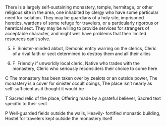 There is a largely self-sustaining monastery, temple, hermitage, or other religious site in the area, one inhabited by clergy who have some particular need for isolation. They may be guardians of a holy site, imprisoned heretics, wardens of some refuge for travelers, or a particularly rigorous or heretical sect. They may be willing to provide services for strangers of acceptable character, and might well have problems that their limited resources can’t solve.

5.  E  Sinister-minded abbot, Demonic entity warring on the clerics, Cleric of a rival faith or sect determined to destroy them and all their allies
    
6.  F  Friendly if unworldly local cleric, Native who trades with the monastery, Cleric who seriously reconsiders their choice to come here
    

C The monastery has been taken over by zealots or an outside power, The monastery is a cover for sinister occult doings, The place isn’t nearly as self-sufficient as it thought it would be

T Sacred relic of the place, Offering made by a grateful believer, Sacred text specific to their sect

P Well-guarded fields outside the walls, Heavily- fortified monastic building, Hostel for travelers kept outside the monastery itself